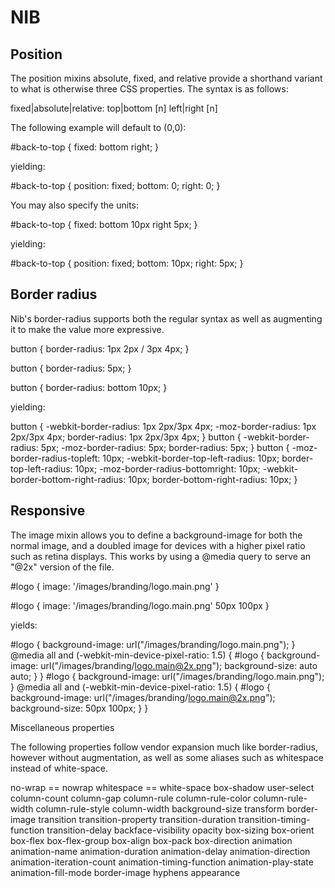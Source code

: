 NIB
===

Position
-------

The position mixins absolute, fixed, and relative provide a shorthand variant to what is otherwise three CSS properties. The syntax is as follows:

      
fixed|absolute|relative: top|bottom [n] left|right [n]
    
The following example will default to (0,0):

      
#back-to-top {
  fixed: bottom right;
}
    
yielding:
      
#back-to-top {
  position: fixed;
  bottom: 0;
  right: 0;
}
    
You may also specify the units:

      
#back-to-top {
  fixed: bottom 10px right 5px;
}
    
yielding:
      
#back-to-top {
  position: fixed;
  bottom: 10px;
  right: 5px;
}

Border radius
-------------

Nib's border-radius supports both the regular syntax as well as augmenting it to make the value more expressive.


button {
  border-radius: 1px 2px / 3px 4px;
}

button {
  border-radius: 5px;
}

button {
  border-radius: bottom 10px;
}

yielding:

button {
  -webkit-border-radius: 1px 2px/3px 4px;
  -moz-border-radius: 1px 2px/3px 4px;
  border-radius: 1px 2px/3px 4px;
}
button {
  -webkit-border-radius: 5px;
  -moz-border-radius: 5px;
  border-radius: 5px;
}
button {
  -moz-border-radius-topleft: 10px;
  -webkit-border-top-left-radius: 10px;
  border-top-left-radius: 10px;
  -moz-border-radius-bottomright: 10px;
  -webkit-border-bottom-right-radius: 10px;
  border-bottom-right-radius: 10px;
}

Responsive
----------

The image mixin allows you to define a background-image for both the normal image, and a doubled image for devices with a higher pixel ratio such as retina displays. This works by using a @media query to serve an "@2x" version of the file.


#logo {
  image: '/images/branding/logo.main.png'
}

#logo {
  image: '/images/branding/logo.main.png' 50px 100px
}

yields: 

#logo {
  background-image: url("/images/branding/logo.main.png");
}
@media all and (-webkit-min-device-pixel-ratio: 1.5) {
  #logo {
    background-image: url("/images/branding/logo.main@2x.png");
    background-size: auto auto;
  }
}
#logo {
  background-image: url("/images/branding/logo.main.png");
}
@media all and (-webkit-min-device-pixel-ratio: 1.5) {
  #logo {
    background-image: url("/images/branding/logo.main@2x.png");
    background-size: 50px 100px;
  }
}

Miscellaneous properties

The following properties follow vendor expansion much like border-radius, however without augmentation, as well as some aliases such as whitespace instead of white-space.

no-wrap == nowrap
whitespace == white-space
box-shadow
user-select
column-count
column-gap
column-rule
column-rule-color
column-rule-width
column-rule-style
column-width
background-size
transform
border-image
transition
transition-property
transition-duration
transition-timing-function
transition-delay
backface-visibility
opacity
box-sizing
box-orient
box-flex
box-flex-group
box-align
box-pack
box-direction
animation
animation-name
animation-duration
animation-delay
animation-direction
animation-iteration-count
animation-timing-function
animation-play-state
animation-fill-mode
border-image
hyphens
appearance


